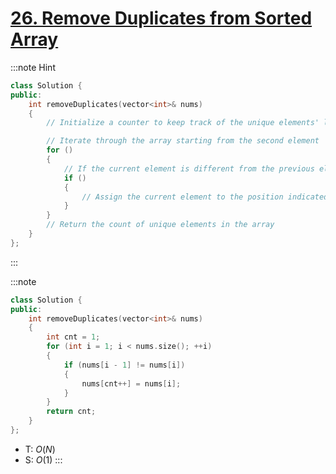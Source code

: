 # [26\. Remove Duplicates from Sorted Array](https://leetcode.com/problems/remove-duplicates-from-sorted-array/)

:::note Hint
```cpp
class Solution {
public:
    int removeDuplicates(vector<int>& nums)
    {
        // Initialize a counter to keep track of the unique elements' length

        // Iterate through the array starting from the second element
        for ()
        {
            // If the current element is different from the previous element
            if ()
            {
                // Assign the current element to the position indicated by cnt and increment cnt
            }
        }
        // Return the count of unique elements in the array
    }
};
```
:::

:::note
```cpp
class Solution {
public:
    int removeDuplicates(vector<int>& nums)
    {
        int cnt = 1;
        for (int i = 1; i < nums.size(); ++i)
        {
            if (nums[i - 1] != nums[i])
            {
                nums[cnt++] = nums[i];
            }
        }
        return cnt;
    }
};
```
- T: $O(N)$
- S: $O(1)$
:::
